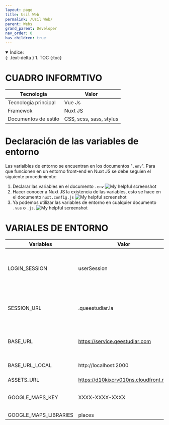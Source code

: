 ```yaml
---
layout: page
title: Usil Web
permalink: /Usil Web/
parent: Webs
grand_parent: Developer
nav_order: 0
has_children: true
---
```


<details open markdown="block">
  <summary>
    Índice:
  </summary>
  {: .text-delta }
1. TOC
{:toc}
</details>

# CUADRO INFORMTIVO

| Tecnología      | Valor |
| ----------- | ----------- |
| Tecnología principal      | Vue Js       |
| Framewok   | Nuxt JS        |
| Documentos de estilo | CSS, scss, sass, stylus |

# Declaración de las variables de entorno
Las variaibles de entorno se encuentran en los documentos "`.env`". Para que funcionen en un entorno front-end en Nuxt JS se debe seguien el siguiente procedimiento:
  1. Declarar las variables en el documento `.env`
    ![My helpful screenshot](https://cdn.discordapp.com/attachments/955522800918085684/1013780078934642708/unknown.png)
  1. Hacer conocer a Nuxt JS la existencia de las variables, esto se hace en el documento `nuxt.config.js`
    ![My helpful screenshot](https://cdn.discordapp.com/attachments/955522800918085684/1013781170686791701/unknown.png)
  1. Ya podemos utilizar las variables de entorno en cualquier documento `.vue` o `.js`.
    ![My helpful screenshot](https://cdn.discordapp.com/attachments/955522800918085684/1013781700922327150/unknown.png)


# VARIALES DE ENTORNO

| Variables                   | Valor                                 | Descripción |
| -----------                 | -----------                           | ----------- |
| LOGIN_SESSION                | userSession                           | Nombre de la variable de sesión almacenada como cookie |
| SESSION_URL                  | .queestudiar.la                       | Nombre del dominio donde se guardará la sesión iniciada. |
| BASE_URL                     | https://service.qeestudiar.com        | Link del servicio a consumir en esta web |
| BASE_URL_LOCAL                | http://localhost:2000                 | Link en ambiente local |
| ASSETS_URL                   | https://d10kixcrv010ns.cloudfront.net | -- |
| GOOGLE_MAPS_KEY                   | XXXX-XXXX-XXXX | Key del servicio de google maps |
| GOOGLE_MAPS_LIBRARIES                   | places | -- |

